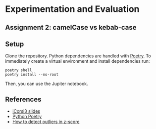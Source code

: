 # Experimentation and Evaluation

## Assignment 2: camelCase vs kebab-case

## Setup

Clone the repository.
Python dependencies are handled with [Poetry](#references).
To immediately create a virtual environment and install dependencies run:
```shell
poetry shell
poetry install --no-root
```
Then, you can use the Jupiter notebook.

## References
- [iCorsi3 slides](https://www.icorsi.ch/course/view.php?id=16919)
- [Python Poetry](https://python-poetry.org/docs/)
- [How to detect outliers in z-score](https://www.machinelearningplus.com/machine-learning/how-to-detect-outliers-with-z-score/)